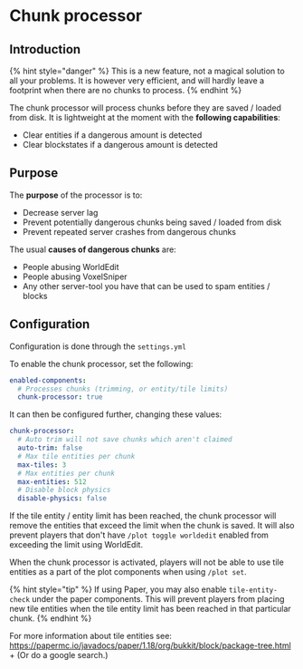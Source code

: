 # Chunk processor

## Introduction

{% hint style="danger" %}
This is a new feature, not a magical solution to all your problems.
It is however very efficient, and will hardly leave a footprint when there are no chunks to process.
{% endhint %}

The chunk processor will process chunks before they are saved / loaded from disk. It is lightweight at the moment with the **following capabilities**:

* Clear entities if a dangerous amount is detected
* Clear blockstates if a dangerous amount is detected

## Purpose
The **purpose** of the processor is to:

* Decrease server lag
* Prevent potentially dangerous chunks being saved / loaded from disk
* Prevent repeated server crashes from dangerous chunks

The usual **causes of dangerous chunks** are:

* People abusing WorldEdit
* People abusing VoxelSniper
* Any other server-tool you have that can be used to spam entities / blocks

## Configuration

Configuration is done through the `settings.yml`

To enable the chunk processor, set the following:

```yaml
enabled-components:
  # Processes chunks (trimming, or entity/tile limits)
  chunk-processor: true
```

It can then be configured further, changing these values:

```yaml
chunk-processor:
  # Auto trim will not save chunks which aren't claimed
  auto-trim: false
  # Max tile entities per chunk
  max-tiles: 3
  # Max entities per chunk
  max-entities: 512
  # Disable block physics
  disable-physics: false
```

If the tile entity / entity limit has been reached, the chunk processor will remove the entities that exceed the limit when the chunk is saved. It will also prevent players that don't have `/plot toggle worldedit` enabled from exceeding the limit using WorldEdit.

When the chunk processor is activated, players will not be able to use tile entities as a part of the plot components when using `/plot set`.

{% hint style="tip" %}
If using Paper, you may also enable `tile-entity-check` under the paper components. This will prevent players from placing new tile entities when the tile entity limit has been reached in that particular chunk.
{% endhint %}

For more information about tile entities see:
https://papermc.io/javadocs/paper/1.18/org/bukkit/block/package-tree.html +
(Or do a google search.)
